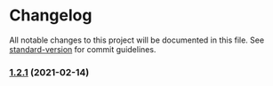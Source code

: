 # Changelog

All notable changes to this project will be documented in this file. See [standard-version](https://github.com/conventional-changelog/standard-version) for commit guidelines.

### [1.2.1](https://github.com/yegobox/flipper-plugins/compare/v1.9.5...v1.2.1) (2021-02-14)
